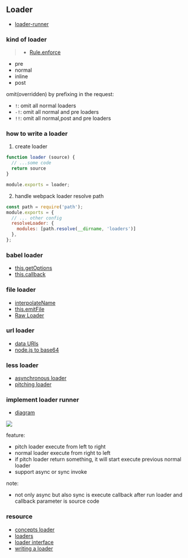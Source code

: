 ## Loader

* [loader-runner](https://github.com/webpack/loader-runner)

### kind of loader
> * [Rule.enforce](https://webpack.js.org/configuration/module/#ruleenforce)

* pre
* normal
* inline
* post

omit(overridden) by prefixing in the request:
* `!`: omit all normal loaders
* `-!`: omit all normal and pre loaders
* `!!`: omit all normal,post and pre loaders

### how to write a loader
1. create loader
  ```js
  function loader (source) {
    // ...some code
    return source
  }
  
  module.exports = loader;
  ```
2. handle webpack loader resolve path
  ```js
  const path = require('path');
  module.exports = {
    // ... other config
    resolveLoader: {
      modules: [path.resolve(__dirname, 'loaders')]
    },
  };
  ```

### babel loader
* [this.getOptions](https://webpack.js.org/api/loaders/#thisgetoptionsschema)
* [this.callback](https://webpack.js.org/api/loaders/#thiscallback)

### file loader
* [interpolateName](https://github.com/webpack/loader-utils#interpolatename)
* [this.emitFile](https://webpack.js.org/api/loaders/#thisemitfile)
* [Raw Loader](https://webpack.js.org/api/loaders/#raw-loader)

### url loader
* [data URIs](https://developer.mozilla.org/en-US/docs/Web/HTTP/Basics_of_HTTP/Data_URIs#syntax)
* [node.js to base64](https://stackoverflow.com/questions/24523532/how-do-i-convert-an-image-to-a-base64-encoded-data-url-in-sails-js-or-generally)

### less loader
* [asynchronous loader](https://webpack.js.org/api/loaders/#asynchronous-loaders)
* [pitching loader](https://webpack.js.org/api/loaders/#pitching-loader)

### implement loader runner
* [diagram](https://excalidraw.com/#json=BpyAWaFb0LpXtuKtYsCOh,IrT49B9sThSuPRG5PL6o1A)

![](https://cdn.jsdelivr.net/gh/wangkaiwd/drawing-bed/Untitled-2022-01-26-1622.png)

feature:
* pitch loader execute from left to right
* normal loader execute from right to left
* if pitch loader return something, it will start execute previous normal loader
* support async or sync invoke

note: 
* not only async but also sync is execute callback after run loader and callback parameter is source code

### resource
* [concepts loader](https://webpack.js.org/concepts/#loaders)
* [loaders](https://webpack.js.org/concepts/loaders/)
* [loader interface](https://webpack.js.org/api/loaders/)
* [writing a loader](https://webpack.js.org/contribute/writing-a-loader/)
